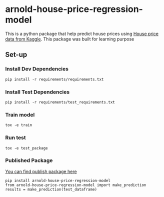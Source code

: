 # arnold-house-price-regression-model
This is a python package that help predict house prices using [House price data from Kaggle](https://www.kaggle.com/competitions/house-prices-advanced-regression-techniques/data). This package was built for learning purpose

## Set-up
### Install Dev Dependencies
``` 
pip install -r requirements/requirements.txt
```
### Install Test Dependencies 
```
pip install -r requirements/test_requirements.txt
```
### Train model 
``` 
tox -e train
```
### Run test
```
tox -e test_package
```

### Published Package 
[You can find publish package here](https://pypi.org/project/arnold-house-price-regression-model/0.0.1/)
```
pip install arnold-house-price-regression-model
from arnold-house-price-regression-model import make_prediction
results = make_prediction(test_dataframe)
```



